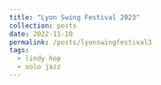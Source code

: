 ```yaml
---
title: "Lyon Swing Festival 2023"
collection: posts
date: 2022-11-10
permalink: /posts/lyonswingfestival3
tags:
  - lindy hop
  - solo jazz
---
```


